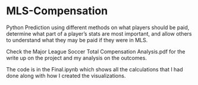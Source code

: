 # MLS-Compensation
Python Prediction using different methods on what players should be paid, determine what part of a player’s stats are most important, and allow others to understand what they may be paid if they were in MLS.

Check the Major League Soccer Total Compensation Analysis.pdf for the write up on the project and my analysis on the outcomes.

The code is in the Final.ipynb which shows all the calculations that I had done along with how I created the visualizations.
